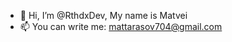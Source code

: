 - 👋 Hi, I’m @RthdxDev, My name is Matvei
- 📫 You can write me: mattarasov704@gmail.com

<!---
RthdxDev/RthdxDev is a ✨ special ✨ repository because its `README.md` (this file) appears on your GitHub profile.
You can click the Preview link to take a look at your changes.
--->
